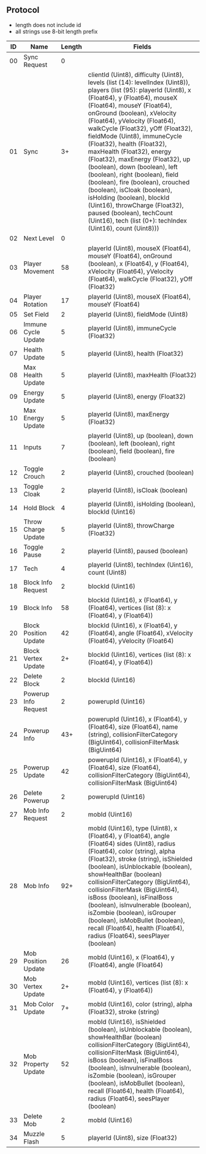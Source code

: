 ## Protocol
- length does not include id
- all strings use 8-bit length prefix

| ID |          Name         | Length | Fields |
| -- | --------------------- | ------ | ------ |
| 00 | Sync Request          | 0      | |
| 01 | Sync                  | 3+     | clientId (Uint8), difficulty (Uint8), levels (list (14): levelIndex (Uint8)), players (list (95): playerId (Uint8), x (Float64), y (Float64), mouseX (Float64), mouseY (Float64), onGround (boolean), xVelocity (Float64), yVelocity (Float64), walkCycle (Float32), yOff (Float32), fieldMode (Uint8), immuneCycle (Float32), health (Float32), maxHealth (Float32), energy (Float32), maxEnergy (Float32), up (boolean), down (boolean), left (boolean), right (boolean), field (boolean), fire (boolean), crouched (boolean), isCloak (boolean), isHolding (boolean), blockId (Uint16), throwCharge (Float32), paused (boolean), techCount (Uint16), tech (list (0+): techIndex (Uint16), count (Uint8))) |
| 02 | Next Level            | 0      | |
| 03 | Player Movement       | 58     | playerId (Uint8), mouseX (Float64), mouseY (Float64), onGround (boolean), x (Float64), y (Float64), xVelocity (Float64), yVelocity (Float64), walkCycle (Float32), yOff (Float32) |
| 04 | Player Rotation       | 17     | playerId (Uint8), mouseX (Float64), mouseY (Float64) |
| 05 | Set Field             | 2      | playerId (Uint8), fieldMode (Uint8) |
| 06 | Immune Cycle Update   | 5      | playerId (Uint8), immuneCycle (Float32) |
| 07 | Health Update         | 5      | playerId (Uint8), health (Float32) |
| 08 | Max Health Update     | 5      | playerId (Uint8), maxHealth (Float32) |
| 09 | Energy Update         | 5      | playerId (Uint8), energy (Float32) |
| 10 | Max Energy Update     | 5      | playerId (Uint8), maxEnergy (Float32) |
| 11 | Inputs                | 7      | playerId (Uint8), up (boolean), down (boolean), left (boolean), right (boolean), field (boolean), fire (boolean) |
| 12 | Toggle Crouch         | 2      | playerId (Uint8), crouched (boolean) |
| 13 | Toggle Cloak          | 2      | playerId (Uint8), isCloak (boolean) |
| 14 | Hold Block            | 4      | playerId (Uint8), isHolding (boolean), blockId (Uint16) |
| 15 | Throw Charge Update   | 5      | playerId (Uint8), throwCharge (Float32) |
| 16 | Toggle Pause          | 2      | playerId (Uint8), paused (boolean) |
| 17 | Tech                  | 4      | playerId (Uint8), techIndex (Uint16), count (Uint8) |
| 18 | Block Info Request    | 2      | blockId (Uint16) |
| 19 | Block Info            | 58     | blockId (Uint16), x (Float64), y (Float64), vertices (list (8): x (Float64), y (Float64)) |
| 20 | Block Position Update | 42     | blockId (Uint16), x (Float64), y (Float64), angle (Float64), xVelocity (Float64), yVelocity (Float64) |
| 21 | Block Vertex Update   | 2+     | blockId (Uint16), vertices (list (8): x (Float64), y (Float64)) |
| 22 | Delete Block          | 2      | blockId (Uint16) |
| 23 | Powerup Info Request  | 2      | powerupId (Uint16) |
| 24 | Powerup Info          | 43+    | powerupId (Uint16), x (Float64), y (Float64), size (Float64), name (string), collisionFilterCategory (BigUint64), collisionFilterMask (BigUint64) |
| 25 | Powerup Update        | 42     | powerupId (Uint16), x (Float64), y (Float64), size (Float64), collisionFilterCategory (BigUint64), collisionFilterMask (BigUint64) |
| 26 | Delete Powerup        | 2      | powerupId (Uint16) |
| 27 | Mob Info Request      | 2      | mobId (Uint16) |
| 28 | Mob Info              | 92+    | mobId (Uint16), type (Uint8), x (Float64), y (Float64), angle (Float64) sides (Uint8), radius (Float64), color (string), alpha (Float32), stroke (string), isShielded (boolean), isUnblockable (boolean), showHealthBar (boolean) collisionFilterCategory (BigUint64), collisionFilterMask (BigUint64), isBoss (boolean), isFinalBoss (boolean), isInvulnerable (boolean), isZombie (boolean), isGrouper (boolean), isMobBullet (boolean), recall (Float64), health (Float64), radius (Float64), seesPlayer (boolean) |
| 29 | Mob Position Update   | 26     | mobId (Uint16), x (Float64), y (Float64), angle (Float64) |
| 30 | Mob Vertex Update     | 2+     | mobId (Uint16), vertices (list (8): x (Float64), y (Float64)) |
| 31 | Mob Color Update      | 7+     | mobId (Uint16), color (string), alpha (Float32), stroke (string) |
| 32 | Mob Property Update   | 52     | mobId (Uint16), isShielded (boolean), isUnblockable (boolean), showHealthBar (boolean) collisionFilterCategory (BigUint64), collisionFilterMask (BigUint64), isBoss (boolean), isFinalBoss (boolean), isInvulnerable (boolean), isZombie (boolean), isGrouper (boolean), isMobBullet (boolean), recall (Float64), health (Float64), radius (Float64), seesPlayer (boolean) |
| 33 | Delete Mob            | 2      | mobId (Uint16) |
| 34 | Muzzle Flash          | 5      | playerId (Uint8), size (Float32) |